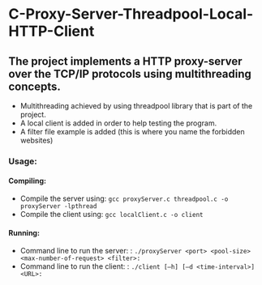 # C-Proxy-Server-Threadpool-Local-HTTP-Client

## The project implements a HTTP proxy-server over the TCP/IP protocols using multithreading concepts.

- Multithreading achieved by using threadpool library that is part of the project.
- A local client is added in order to help testing the program.
- A filter file example is added (this is where you name the forbidden websites)

### Usage:

#### Compiling: 
* Compile the server using: ```gcc proxyServer.c threadpool.c -o proxyServer -lpthread```
* Compile the client using: ```gcc localClient.c -o client```

#### Running:
* Command line to run the server: : ```./proxyServer <port> <pool-size> <max-number-of-request> <filter>: ```
* Command line to run the client: : ```./client [–h] [–d <time-interval>] <URL>: ```

